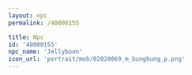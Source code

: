 ```yaml
---
layout: npc
permalink: /40000155

title: Npc
id: '40000155'
npc_name: 'Jellyboon'
icon_url: 'portrait/mob/02020069_m_bungbung_p.png'
---
```

